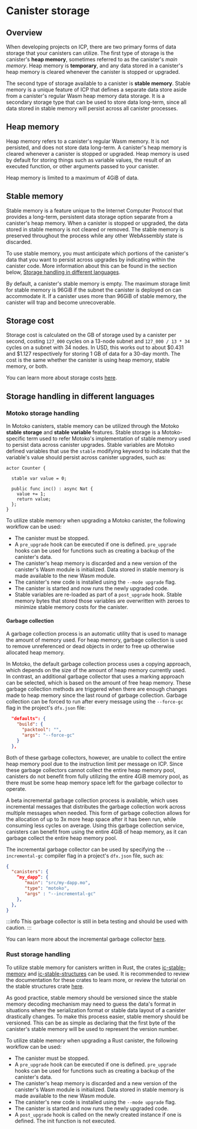 # Canister storage

## Overview

When developing projects on ICP, there are two primary forms of data storage that your canisters can utilize. The first type of storage is the canister's **heap memory**, sometimes referred to as the canister's *main memory*. Heap memory is **temporary**, and any data stored in a canister's heap memory is cleared whenever the canister is stopped or upgraded. 

The second type of storage available to a canister is **stable memory**. Stable memory is a unique feature of ICP that  defines a separate data store aside from a canister's regular Wasm heap memory data storage. It is a secondary storage type that can be used to store data long-term, since all data stored in stable memory will persist across all canister processes.

## Heap memory

Heap memory refers to a canister's regular Wasm memory. It is not persisted, and does not store data long-term. A canister's heap memory is cleared whenever a canister is stopped or upgraded. Heap memory is used by default for storing things such as variable values, the result of an executed function, or other arguments passed to your canister. 

Heap memory is limited to a maximum of 4GiB of data.

## Stable memory

Stable memory is a feature unique to the Internet Computer Protocol that provides a long-term, persistent data storage option separate from a canister's heap memory. When a canister is stopped or upgraded, the data stored in stable memory is not cleared or removed. The stable memory is preserved throughout the process while any other WebAssembly state is discarded. 

To use stable memory, you must anticipate which portions of the canister's data that you want to persist across upgrades by indicating within the canister code. More information about this can be found in the section below, [Storage handling in different languages](#storage-handling-in-different-languages).

By default, a canister's stable memory is empty. The maximum storage limit for stable memory is 96GiB if the subnet the canister is deployed on can accommodate it. If a canister uses more than 96GiB of stable memory, the canister will trap and become unrecoverable. 

## Storage cost

Storage cost is calculated on the GB of storage used by a canister per second, costing `127_000` cycles on a 13-node subnet and `127_000 / 13 * 34` cycles on a subnet with 34 nodes. In USD, this works out to about $0.431 and $1.127 respectively for storing 1 GB of data for a 30-day month. The cost is the same whether the canister is using heap memory, stable memory, or both. 

You can learn more about storage costs [here](/docs/current/developer-docs/gas-cost).

## Storage handling in different languages

### Motoko storage handling

In Motoko canisters, stable memory can be utilized through the Motoko **stable storage** and **stable variable** features. Stable storage is a Motoko-specific term used to refer Motoko's implementation of stable memory used to persist data across canister upgrades. Stable variables are Motoko defined variables that use the `stable` modifying keyword to indicate that the variable's value should persist across canister upgrades, such as:

```motoko
actor Counter {

  stable var value = 0;

  public func inc() : async Nat {
    value += 1;
    return value;
  };
}
```

To utilize stable memory when upgrading a Motoko canister, the following workflow can be used:

- The canister must be stopped.
- A `pre_upgrade` hook can be executed if one is defined. `pre_upgrade` hooks can be used for functions such as creating a backup of the canister's data. 
- The canister's heap memory is discarded and a new version of the canister's Wasm module is initialized. Data stored in stable memory is made available to the new Wasm module.
- The canister's new code is installed using the `--mode upgrade` flag.
- The canister is started and now runs the newly upgraded code.
- Stable variables are re-loaded as part of a `post_upgrade` hook. Stable memory bytes that stored those variables are overwritten with zeroes to minimize stable memory costs for the canister.

#### Garbage collection

A garbage collection process is an automatic utility that is used to manage the amount of memory used. For heap memory, garbage collection is used to remove unreferenced or dead objects in order to free up otherwise allocated heap memory. 

In Motoko, the default garbage collection process uses a copying approach, which depends on the size of the amount of heap memory currently used. In contrast, an additional garbage collector that uses a marking approach can be selected, which is based on the amount of free heap memory. These garbage collection methods are triggered when there are enough changes made to heap memory since the last round of garbage collection. Garbage collection can be forced to run after every message using the `--force-gc` flag in the project's `dfx.json` file:

```json
  "defaults": {
    "build": {
      "packtool": "",
      "args": "--force-gc"
    }
  },
```

Both of these garbage collectors, however, are unable to collect the entire heap memory pool due to the instruction limit per message on ICP. Since these garbage collectors cannot collect the entire heap memory pool, canisters do not benefit from fully utilizing the entire 4GiB memory pool, as there must be some heap memory space left for the garbage collector to operate.

A beta incremental garbage collection process is available, which uses incremental messages that distributes the garbage collection work across multiple messages when needed. This form of garbage collection allows for the allocation of up to 3x more heap space after it has been run, while consuming less cycles on average. Using this garbage collection service, canisters can benefit from using the entire 4GiB of heap memory, as it can garbage collect the entire heap memory pool. 

The incremental garbage collector can be used by specifying the `--incremental-gc` compiler flag in a project's `dfx.json` file, such as:

```json
{
  "canisters": {
    “my_dapp”: {
       "main": "src/my-dapp.mo",
       "type": "motoko",
       "args" : "--incremental-gc"
    },
  },
}
```

:::info
This garbage collector is still in beta testing and should be used with caution.
:::

You can learn more about the incremental garbage collector [here](https://github.com/dfinity/motoko/pull/3837). 


### Rust storage handling

To utilize stable memory for canisters written in Rust, the crates [ic-stable-memory](https://github.com/seniorjoinu/ic-stable-memory) and [ic-stable-structures](https://github.com/dfinity/stable-structures) can be used. It is recommended to review the documentation for these crates to learn more, or review the tutorial on the stable structures crate [here](https://mmapped.blog/posts/14-stable-structures.html).

As good practice, stable memory should be versioned since the stable memory decoding mechanism may need to guess the data's format in situations where the serialization format or stable data layout of a canister drastically changes. To make this process easier, stable memory should be versioned. This can be as simple as declaring that the first byte of the canister's stable memory will be used to represent the version number.

To utilize stable memory when upgrading a Rust canister, the following workflow can be used:

- The canister must be stopped.
- A `pre_upgrade` hook can be executed if one is defined. `pre_upgrade` hooks can be used for functions such as creating a backup of the canister's data. 
- The canister's heap memory is discarded and a new version of the canister's Wasm module is initialized. Data stored in stable memory is made available to the new Wasm module.
- The canister's new code is installed using the `--mode upgrade` flag.
- The canister is started and now runs the newly upgraded code.
- A `post_upgrade` hook is called on the newly created instance if one is defined. The init function is not executed.



